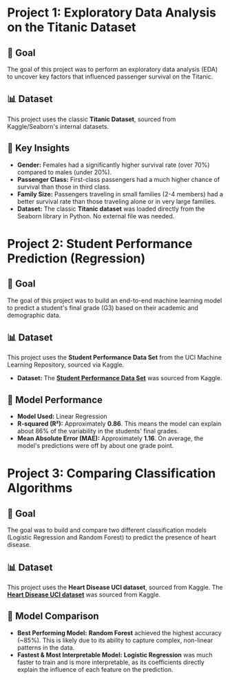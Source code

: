 # Project 1: Exploratory Data Analysis on the Titanic Dataset

## 🎯 Goal
The goal of this project was to perform an exploratory data analysis (EDA) to uncover key factors that influenced passenger survival on the Titanic.

## 📊 Dataset
This project uses the classic **Titanic Dataset**, sourced from Kaggle/Seaborn's internal datasets.

## 🔑 Key Insights
- **Gender:** Females had a significantly higher survival rate (over 70%) compared to males (under 20%).
- **Passenger Class:** First-class passengers had a much higher chance of survival than those in third class.
- **Family Size:** Passengers traveling in small families (2-4 members) had a better survival rate than those traveling alone or in very large families.
-  **Dataset:** The classic **Titanic dataset** was loaded directly from the Seaborn library in Python. No external file was needed.


# Project 2: Student Performance Prediction (Regression)

## 🎯 Goal
The goal of this project was to build an end-to-end machine learning model to predict a student's final grade (G3) based on their academic and demographic data.

## 📊 Dataset
This project uses the **Student Performance Data Set** from the UCI Machine Learning Repository, sourced via Kaggle.
* **Dataset:** The **[Student Performance Data Set](https://www.kaggle.com/datasets/larsen096/student-performance-data-set)** was sourced from Kaggle.

## 🚀 Model Performance
- **Model Used:** Linear Regression
- **R-squared (R²):** Approximately **0.86**. This means the model can explain about 86% of the variability in the students' final grades.
- **Mean Absolute Error (MAE):** Approximately **1.16**. On average, the model's predictions were off by about one grade point.

# Project 3: Comparing Classification Algorithms

## 🎯 Goal
The goal was to build and compare two different classification models (Logistic Regression and Random Forest) to predict the presence of heart disease.

## 📊 Dataset
This project uses the **Heart Disease UCI dataset**, sourced from Kaggle.
The **[Heart Disease UCI dataset](https://www.kaggle.com/datasets/redwankarimsony/heart-disease-uci)** was sourced from Kaggle.

## 🚀 Model Comparison
- **Best Performing Model:** **Random Forest** achieved the highest accuracy (~85%). This is likely due to its ability to capture complex, non-linear patterns in the data.
- **Fastest & Most Interpretable Model:** **Logistic Regression** was much faster to train and is more interpretable, as its coefficients directly explain the influence of each feature on the prediction.
